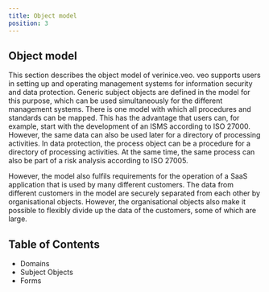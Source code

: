 ```yaml
---
title: Object model
position: 3
---
```


## Object model

This section describes the object model of verinice.veo. veo supports users in setting up and operating management systems for information security and data protection. Generic subject objects are defined in the model for this purpose, which can be used simultaneously for the different management systems. There is one model with which all procedures and standards can be mapped. This has the advantage that users can, for example, start with the development of an ISMS according to ISO 27000. However, the same data can also be used later for a directory of processing activities. In data protection, the process object can be a procedure for a directory of processing activities. At the same time, the same process can also be part of a risk analysis according to ISO 27005.

However, the model also fulfils requirements for the operation of a SaaS application that is used by many different customers. The data from different customers in the model are securely separated from each other by organisational objects. However, the organisational objects also make it possible to flexibly divide up the data of the customers, some of which are large.

## Table of Contents

* <DocLink to="/object_model/domains">Domains</DocLink>
* <DocLink to="/object_model/objects">Subject Objects</DocLink>
* <DocLink to="/object_model/forms">Forms</DocLink>